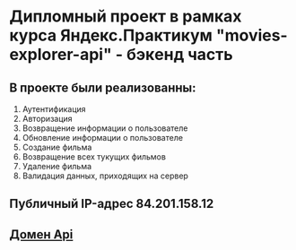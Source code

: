 # Дипломный проект в рамках курса Яндекс.Практикум "movies-explorer-api" - бэкeнд часть

## В проекте были реализованны:
1. Аутентификация
2. Авторизация
3. Возвращение информации о пользователе
4. Обновление информации о пользователе
5. Создание фильма
6. Возвращение всех тукущих фильмов
7. Удаление фильма
8. Валидация данных, приходящих на сервер

## Публичный IP-адрес 84.201.158.12
## [Домен Api](https://api.moviesexplorer.salnivlada.nomoredomains.sbs)


